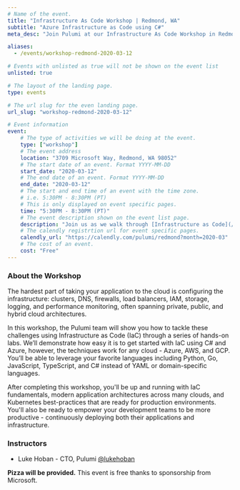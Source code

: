 ```yaml
---
# Name of the event.
title: "Infrastructure As Code Workshop | Redmond, WA"
subtitle: "Azure Infrastructure as Code using C#"
meta_desc: "Join Pulumi at our Infrastructure As Code Workshop in Redmond, WA and learn more about cloud programming, infrastructure as code, and many other topics."

aliases:
  - /events/workshop-redmond-2020-03-12

# Events with unlisted as true will not be shown on the event list
unlisted: true

# The layout of the landing page.
type: events

# The url slug for the even landing page.
url_slug: "workshop-redmond-2020-03-12"

# Event information
event:
    # The type of activities we will be doing at the event.
    type: ["workshop"]
    # The event address
    location: "3709 Microsoft Way, Redmond, WA 98052"
    # The start date of an event. Format YYYY-MM-DD
    start_date: "2020-03-12"
    # The end date of an event. Format YYYY-MM-DD
    end_date: "2020-03-12"
    # The start and end time of an event with the time zone.
    # i.e. 5:30PM - 8:30PM (PT)
    # This is only displayed on event specific pages.
    time: "5:30PM - 8:30PM (PT)"
    # The event description shown on the event list page.
    description: "Join us as we walk through [Infrastructure as Code](/what-is/what-is-infrastructure-as-code/) concepts via a series of hands-on labs. Topics covered include IaC fundamentals, in addition to application architectures and how to use IaC to create, update, and manage them."
    # The calendly registrtion url for event specific pages.
    calendly_url: "https://calendly.com/pulumi/redmond?month=2020-03"
    # The cost of an event.
    cost: "Free"
---
```


### About the Workshop

The hardest part of taking your application to the cloud is configuring the infrastructure: clusters, DNS, firewalls, load balancers, IAM, storage, logging, and performance monitoring, often spanning private, public, and hybrid cloud architectures.

In this workshop, the Pulumi team will show you how to tackle these challenges using Infrastructure as Code (IaC) through a series of hands-on labs. We’ll demonstrate how easy it is to get started with IaC using C# and Azure, however, the techniques work for any cloud - Azure, AWS, and GCP. You’ll be able to leverage your favorite languages including Python, Go, JavaScript, TypeScript, and C# instead of YAML or domain-specific languages.

After completing this workshop, you'll be up and running with IaC fundamentals, modern application architectures across many clouds, and Kubernetes best-practices that are ready for production environments. You'll also be ready to empower your development teams to be more productive - continuously deploying both their applications and infrastructure.

### Instructors

* Luke Hoban - CTO, Pulumi <a href="https://twitter.com/lukehoban" target="_blank">@lukehoban</a>

**Pizza will be provided.** This event is free thanks to sponsorship from Microsoft.
